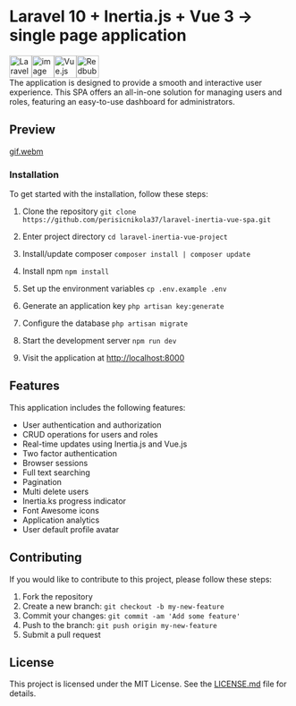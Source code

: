 # Laravel 10 + Inertia.js + Vue 3 -> single page application

<div style="display: flex;">
  <img src="https://upload.wikimedia.org/wikipedia/commons/thumb/9/9a/Laravel.svg/985px-Laravel.svg.png" alt="Laravel Logo" style="width: 40px;">
  <img src="https://user-images.githubusercontent.com/79047182/222930653-4c8079bc-30f0-43e1-9c63-b50a9ad68320.png" alt="image" style="width: 40px;">
  <img src="https://upload.wikimedia.org/wikipedia/commons/thumb/9/95/Vue.js_Logo_2.svg/1184px-Vue.js_Logo_2.svg.png" alt="Vue.js Logo" style="width: 40px;">
 <img src="https://ih1.redbubble.net/image.2428884987.0603/st,small,507x507-pad,600x600,f8f8f8.jpg" alt="Redbubble Image" style="width: 40px;">
</div>
The application is designed to provide a smooth and interactive user experience. This SPA offers an all-in-one solution for managing users and roles, featuring an easy-to-use dashboard for administrators.

## Preview 
[gif.webm](https://user-images.githubusercontent.com/79047182/222930543-9883369c-1d8f-4985-9b61-baa933122596.webm)

### Installation

To get started with the installation, follow these steps:

1. Clone the repository
``git clone https://github.com/perisicnikola37/laravel-inertia-vue-spa.git``

2. Enter project directory
``cd laravel-inertia-vue-project``

3. Install/update composer
``composer install | composer update``

4. Install npm
``npm install``

3. Set up the environment variables
``cp .env.example .env``

4. Generate an application key
``php artisan key:generate``

5. Configure the database
``php artisan migrate``

6. Start the development server
``npm run dev``

7. Visit the application at [http://localhost:8000](http://localhost:8000)

## Features

This application includes the following features:

- User authentication and authorization
- CRUD operations for users and roles
- Real-time updates using Inertia.js and Vue.js
- Two factor authentication
- Browser sessions
- Full text searching
- Pagination
- Multi delete users
- Inertia.ks progress indicator
- Font Awesome icons
- Application analytics
- User default profile avatar
## Contributing

If you would like to contribute to this project, please follow these steps:

1. Fork the repository
2. Create a new branch: `git checkout -b my-new-feature`
3. Commit your changes: `git commit -am 'Add some feature'`
4. Push to the branch: `git push origin my-new-feature`
5. Submit a pull request

## License

This project is licensed under the MIT License. See the [LICENSE.md](LICENSE.md) file for details.
